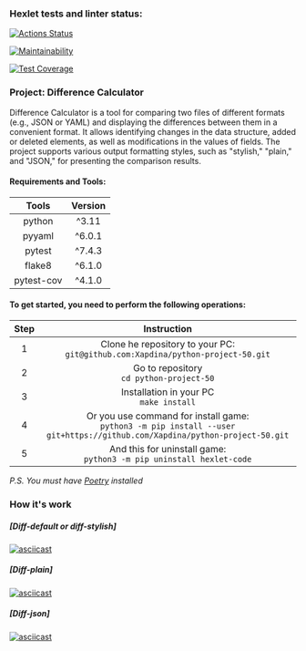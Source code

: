 ### Hexlet tests and linter status:

[![Actions Status](https://github.com/Xapdina/python-project-50/actions/workflows/hexlet-check.yml/badge.svg)](https://github.com/Xapdina/python-project-50/actions)

[![Maintainability](https://api.codeclimate.com/v1/badges/555598e4b0ddb481a8b8/maintainability)](https://codeclimate.com/github/Xapdina/python-project-50/maintainability)

[![Test Coverage](https://api.codeclimate.com/v1/badges/555598e4b0ddb481a8b8/test_coverage)](https://codeclimate.com/github/Xapdina/python-project-50/test_coverage)

### Project: Difference Calculator

Difference Calculator is a tool for comparing two files of different formats (e.g., JSON or YAML) and
displaying the differences between them in a convenient format. It allows identifying changes in the data structure,
added or deleted elements, as well as modifications in the values of fields. The project supports various output
formatting styles, such as "stylish," "plain," and "JSON," for presenting the comparison results.

#### Requirements and Tools:

|   Tools    | Version |
|:----------:|:-------:|
|   python   |  ^3.11  |
|   pyyaml   | ^6.0.1  |
|   pytest   | ^7.4.3  |
|   flake8   | ^6.1.0  |
| pytest-cov | ^4.1.0  |

#### To get started, you need to perform the following operations:

| Step |                                                          Instruction                                                          |
|:----:|:-----------------------------------------------------------------------------------------------------------------------------:|
|  1   |                      Clone he repository to your PC:<br/>`git@github.com:Xapdina/python-project-50.git`                       |
|  2   |                                          Go to repository<br/>`cd python-project-50`                                          |
|  3   |                                          Installation in your PC<br/>`make install`                                           |
|  4   | Or you use command for install game:<br/>`python3 -m pip install --user git+https://github.com/Xapdina/python-project-50.git` |
|  5   |                            And this for uninstall game:<br/>`python3 -m pip uninstall hexlet-code`                            |

*P.S.* *You must have [Poetry](https://python-poetry.org) installed*


### How it's work

##### [Diff-default or diff-stylish]
[![asciicast](https://drive.google.com/file/d/1mhGkWBq_FXVlS7pZsOWA-d_4P43IFHum/view?usp=share_link.gif)](https://drive.google.com/file/d/1mhGkWBq_FXVlS7pZsOWA-d_4P43IFHum/view?usp=share_link)
##### [Diff-plain]
[![asciicast]()]()
##### [Diff-json]
[![asciicast]()]()
